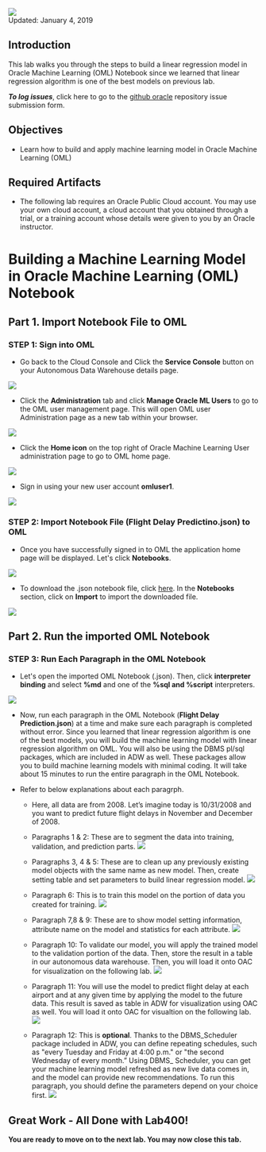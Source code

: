 ![](images/400/Picture400-lab.png)  
Updated: January 4, 2019

## Introduction

This lab walks you through the steps to build a linear regression model in Oracle Machine Learning (OML) Notebook since we learned that linear regression algorithm is one of the best models on previous lab. 

**_To log issues_**, click here to go to the [github oracle](https://github.com/oracle/learning-library/issues/new) repository issue submission form.

## Objectives
-   Learn how to build and apply machine learning model in Oracle Machine Learning (OML)

## Required Artifacts
-   The following lab requires an Oracle Public Cloud account. You may use your own cloud account, a cloud account that you obtained through a trial, or a training account whose details were given to you by an Oracle instructor.



# Building a Machine Learning Model in Oracle Machine Learning (OML) Notebook

## Part 1. Import Notebook File to OML 

### **STEP 1: Sign into OML**

-   Go back to the Cloud Console and Click the **Service Console** button on your Autonomous Data Warehouse details page.

![](./images/100/Picture100-34.jpeg)

-   Click the **Administration** tab and click **Manage Oracle ML Users** to go to the OML user management page. This will open OML user Administration page as a new tab within your browser.

![](./images/100/Picture100-35.jpeg)


- Click the **Home icon** on the top right of Oracle Machine Learning User administration page to go to OML home page.

![](./images/400/Picture400-1.jpeg)


- Sign in using your new user account **omluser1**. 

![](./images/400/Picture400-2.jpeg)


### **STEP 2: Import Notebook File (Flight Delay Predictino.json) to OML**

- Once you have successfully signed in to OML the application home page will be displayed. Let's click **Notebooks**. 

![](./images/400/Picture400-3.jpeg)


- To download the .json notebook file, click [here](./files/scripts/FlightDelayPrediction.json). In the **Notebooks** section, click on **Import** to import the downloaded file. 

![](./images/400/Picture400-4.jpeg)


## Part 2. Run the imported OML Notebook

### **STEP 3: Run Each Paragraph in the OML Notebook**

- Let's open the imported OML Notebook (.json). Then, click **interpreter binding** and select **%md** and one of the **%sql and %script** interpreters. 

![](./images/400/Picture400-5.jpeg)

- Now, run each paragraph in the OML Notebook (**Flight Delay Prediction.json**) at a time and make sure each paragraph is completed without error. Since you learned that linear regression algorithm is one of the best models, you will build the machine learning model with linear regression algorithm on OML. You will also be using the DBMS pl/sql packages, which are included in ADW as well. These packages allow you to build machine learning models with minimal coding. It will take about 15 minutes to run the entire paragraph in the OML Notebook. 

- Refer to below explanations about each paragrph. 

  - Here, all data are from 2008. Let’s imagine today is 10/31/2008 and you want to predict future flight delays in November and December of 2008. 
  - Paragraphs 1 & 2: These are to segment the data into training, validation, and prediction parts. 
    ![](./images/400/Picture400-6.jpeg)

  - Paragraphs 3, 4 & 5: These are to clean up any previously existing model objects with the same name as new model. Then, create setting table and set parameters to build linear regression model. 
    ![](./images/400/Picture400-7.jpeg)

  - Paragraph 6: This is to train this model on the portion of data you created for training.
    ![](./images/400/Picture400-8.jpeg)

  - Paragraph 7,8 & 9: These are to show model setting information, attribute name on the model and statistics for each attribute.
  ![](./images/400/Picture400-9.jpeg)

  - Paragraph 10: To validate our model, you will apply the trained model to the validation portion of the data. Then, store the result in a table in our autonomous data warehouse. Then, you will load it onto OAC for visualization on the following lab.
  ![](./images/400/Picture400-10.jpeg)

  - Paragraph 11: You will use the model to predict flight delay at each airport and at any given time by applying the model to the future data.  This result is saved as table in ADW for visualization using OAC as well. You will load it onto OAC for visualtion on the following lab. 
  ![](./images/400/Picture400-11.jpeg)

  - Paragraph 12: This is **optional**. Thanks to the DBMS_Scheduler package included in ADW, you can define repeating schedules, such as "every Tuesday and Friday at 4:00 p.m." or "the second Wednesday of every month.” Using DBMS_ Scheduler, you can get your machine learning model refreshed as new live data comes in, and the model can provide new recommendations. To  run this paragraph, you should define the parameters depend on your choice first. 
  ![](./images/400/Picture400-12.jpeg)



## Great Work - All Done with Lab400!
**You are ready to move on to the next lab. You may now close this tab.**
